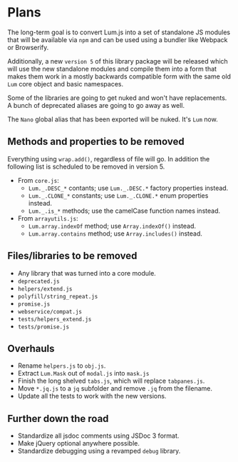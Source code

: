 # Plans

The long-term goal is to convert Lum.js into a set of standalone JS modules
that will be available via `npm` and can be used using a bundler like
Webpack or Browserify.

Additionally, a new `version 5` of this library package will be released which 
will use the new standalone modules and compile them into a form that makes 
them work in a mostly backwards compatible form with the same old `Lum` core 
object and basic namespaces.

Some of the libraries are going to get nuked and won't have replacements.
A bunch of deprecated aliases are going to go away as well.

The `Nano` global alias that has been exported will be nuked. It's `Lum` now.

## Methods and properties to be removed

Everything using `wrap.add()`, regardless of file will go. In addition the
following list is scheduled to be removed in version 5.

* From `core.js`:
  * `Lum._.DESC_*` contants; use `Lum._.DESC.*` factory properties instead.
  * `Lum._.CLONE_*` constants; use `Lum._.CLONE.*` enum properties instead.
  * `Lum._.is_*` methods; use the camelCase function names instead.
* From `arrayutils.js`:
  * `Lum.array.indexOf` method; use `Array.indexOf()` instead.
  * `Lum.array.contains` method; use `Array.includes()` instead.

## Files/libraries to be removed

* Any library that was turned into a core module.
* `deprecated.js`
* `helpers/extend.js`
* `polyfill/string_repeat.js`
* `promise.js`
* `webservice/compat.js`
* `tests/helpers_extend.js`
* `tests/promise.js`

## Overhauls

* Rename `helpers.js` to `obj.js`.
* Extract `Lum.Mask` out of `modal.js` into `mask.js`
* Finish the long shelved `tabs.js`, which will replace `tabpanes.js`.
* Move `*.jq.js` to a `jq` subfolder and remove `.jq` from the filename.
* Update all the tests to work with the new versions.

## Further down the road

* Standardize all jsdoc comments using JSDoc 3 format.
* Make jQuery optional anywhere possible.
* Standardize debugging using a revamped `debug` library.

